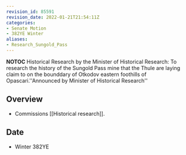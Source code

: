 ```yaml
---
revision_id: 85591
revision_date: 2022-01-21T21:54:11Z
categories:
- Senate Motion
- 382YE Winter
aliases:
- Research_Sungold_Pass
---
```



__NOTOC__
Historical Research by the Minister of Historical Research: To research the history of the Sungold Pass mine that the Thule are laying claim to on the bounddary of Otkodov eastern foothills of Opascari.''Announced by Minister of Historical Research''
## Overview
* Commissions [[Historical research]].
## Date
* Winter 382YE